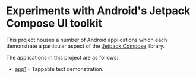 # Experiments with Android's Jetpack Compose UI toolkit

This project houses a number of Android applications which each demonstrate a particular aspect of the [Jetpack Compose][1] library.

The applications in this project are as follows:

* [app1](app1) – Tappable text demonstration.

[1]: https://developer.android.com/jetpack/compose